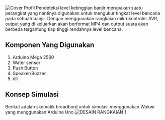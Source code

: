 ![Cover Profil](https://github.com/reikiridvan/Alat-Pendeteksi-Level-Ketinggian-Banjir/assets/168399517/7314b0c9-acdc-4127-8244-603f4213e1e1)
Pendeteksi level ketinggian banjir merupakan suatu perangkat yang nantinya digunakan untuk mengukur tingkat level bencana pada sebuah banjir. Dengan menggunakan rangkaian mikrokontroler AVR, output yang di keluarkan akan berformat MP4 dan output suara akan berbeda tergantung tiap tinggi rendahnya level bencana.

## Komponen Yang Digunakan
1. Arduino Mega 2560
2. Water sensor
3. Push Button
4. Speaker/Buzzer
5. dll


## Konsep Simulasi
Berikut adalah skematik breadbord untuk simulasi menggunakan Wokwi yang menggunakan Arduino Uno
![DESAIN RANGKAIAN 1](https://github.com/reikiridvan/Alat-Pendeteksi-Level-Ketinggian-Banjir/assets/170291369/3b945ec4-2a28-485d-a739-e814a75e7f39)
